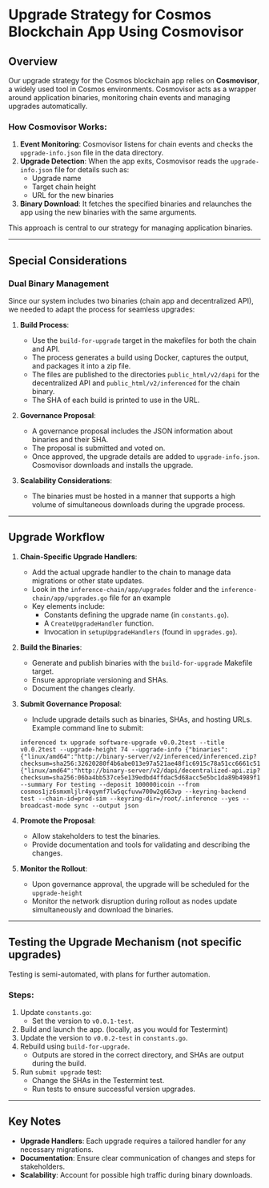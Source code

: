 # Upgrade Strategy for Cosmos Blockchain App Using Cosmovisor

## Overview
Our upgrade strategy for the Cosmos blockchain app relies on **Cosmovisor**, a widely used tool in Cosmos environments. Cosmovisor acts as a wrapper around application binaries, monitoring chain events and managing upgrades automatically.

### How Cosmovisor Works:
1. **Event Monitoring**: Cosmovisor listens for chain events and checks the `upgrade-info.json` file in the data directory.
2. **Upgrade Detection**: When the app exits, Cosmovisor reads the `upgrade-info.json` file for details such as:
    - Upgrade name
    - Target chain height
    - URL for the new binaries
3. **Binary Download**: It fetches the specified binaries and relaunches the app using the new binaries with the same arguments.

This approach is central to our strategy for managing application binaries.

---

## Special Considerations

### Dual Binary Management
Since our system includes two binaries (chain app and decentralized API), we needed to adapt the process for seamless upgrades:

1. **Build Process**:
    - Use the `build-for-upgrade` target in the makefiles for both the chain and API.
    - The process generates a build using Docker, captures the output, and packages it into a zip file.
    - The files are published to the directories `public_html/v2/dapi` for the decentralized API and `public_html/v2/inferenced` for the chain binary.
    - The SHA of each build is printed to use in the URL.

2. **Governance Proposal**:
    - A governance proposal includes the JSON information about binaries and their SHA.
    - The proposal is submitted and voted on.
    - Once approved, the upgrade details are added to `upgrade-info.json`. Cosmovisor downloads and installs the upgrade.

3. **Scalability Considerations**:
    - The binaries must be hosted in a manner that supports a high volume of simultaneous downloads during the upgrade process.

---

## Upgrade Workflow

1. **Chain-Specific Upgrade Handlers**:
    - Add the actual upgrade handler to the chain to manage data migrations or other state updates.
    - Look in the `inference-chain/app/upgrades` folder and the `inference-chain/app/upgrades.go` file for an example
    - Key elements include:
        - Constants defining the upgrade name (in `constants.go`).
        - A `CreateUpgradeHandler` function.
        - Invocation in `setupUpgradeHandlers` (found in `upgrades.go`).

2. **Build the Binaries**:
    - Generate and publish binaries with the `build-for-upgrade` Makefile target.
    - Ensure appropriate versioning and SHAs.
    - Document the changes clearly.

3. **Submit Governance Proposal**:
    - Include upgrade details such as binaries, SHAs, and hosting URLs.
      Example command line to submit:
   ```
   inferenced tx upgrade software-upgrade v0.0.2test --title v0.0.2test --upgrade-height 74 --upgrade-info {"binaries":{"linux/amd64":"http://binary-server/v2/inferenced/inferenced.zip?checksum=sha256:32620280f4b6abe013e97a521ae48f1c6915c78a51cc6661c51c429951fe6032"},"api_binaries":{"linux/amd64":"http://binary-server/v2/dapi/decentralized-api.zip?checksum=sha256:06ba4bb537ce5e139edbd4ffdac5d68acc5e5bc1da89b4989f12c5fe1919118b"}} --summary For testing --deposit 100000icoin --from cosmos1jz6smxmljlr4yqymf7lw5qcfuvw700w2g663vp --keyring-backend test --chain-id=prod-sim --keyring-dir=/root/.inference --yes --broadcast-mode sync --output json
   ```

4. **Promote the Proposal**:
    - Allow stakeholders to test the binaries.
    - Provide documentation and tools for validating and describing the changes.

5. **Monitor the Rollout**:
    - Upon governance approval, the upgrade will be scheduled for the `upgrade-height`
    - Monitor the network disruption during rollout as nodes update simultaneously and download the binaries.

---

## Testing the Upgrade Mechanism (not specific upgrades)
Testing is semi-automated, with plans for further automation.

### Steps:
1. Update `constants.go`:
    - Set the version to `v0.0.1-test`.
2. Build and launch the app. (locally, as you would for Testermint)
3. Update the version to `v0.0.2-test` in `constants.go`.
4. Rebuild using `build-for-upgrade`.
    - Outputs are stored in the correct directory, and SHAs are output during the build.
5. Run `submit upgrade` test:
    - Change the SHAs in the Testermint test.
    - Run tests to ensure successful version upgrades.

---

## Key Notes
- **Upgrade Handlers**: Each upgrade requires a tailored handler for any necessary migrations.
- **Documentation**: Ensure clear communication of changes and steps for stakeholders.
- **Scalability**: Account for possible high traffic during binary downloads.

